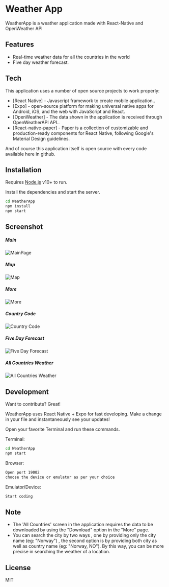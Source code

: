 # Weather App

WeatherApp is a weather application made with React-Native and OpenWeather API

## Features

- Real-time weather data for all the countries in the world
- Five day weather forecast.

## Tech

This application uses a number of open source projects to work properly:

- [React Native] - Javascript framework to create mobile application..
- [Expo] -  open-source platform for making universal native apps for Android, iOS, and the web with JavaScript and React.
- [OpenWeather] - The data shown in the appilcation is received through OpenWeatherAPI API..
- [React-native-paper] - Paper is a collection of customizable and production-ready components for React Native, following Google's Material Design guidelines.

And of course this application itself is open source with every code available here in github.

## Installation

Requires [Node.js](https://nodejs.org/) v10+ to run.

Install the dependencies and start the server.

```sh
cd WeatherApp
npm install
npm start
```

## Screenshot

##### Main
![MainPage](./screenshots/1.png "Main")

##### Map
![Map](./screenshots/2.png "Map")

##### More
![More](./screenshots/3.png "More")

##### Country Code
![Country Code](./screenshots/4.png "Country Code")

##### Five Day Forecast
![Five Day Forecast](./screenshots/5.png "Five Day Forecast")

##### All Countries Weather
![All Countries Weather](./screenshots/6.png "All Countries Weather")

## Development

Want to contribute? Great!

WeatherApp uses React Native + Expo for fast developing.
Make a change in your file and instantaneously see your updates!

Open your favorite Terminal and run these commands.

Terminal:

```sh
cd WeatherApp
npm start
```

Browser:

```sh
Open port 19002
choose the device or emulator as per your choice
```

Emulator/Device:

```sh
Start coding
```

## Note

- The 'All Countries' screen in the application requires the data to be downloaded by using the "Download" option in the "More" page.
- You can search the city by two ways , one by providing only the city name (eg: "Norway") , the second option is by providing both city as well as country name (eg: "Norway, NO"). By this way, you can be more precise in searching the weather of a location.



## License

MIT


